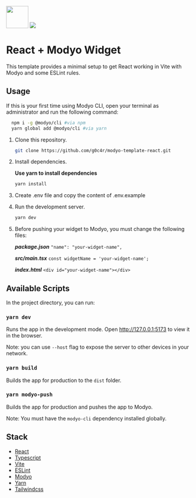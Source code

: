 
<img src="https://styles.redditmedia.com/t5_2su6s/styles/communityIcon_4g1uo0kd87c61.png" width="60"> <img src="https://cloud.modyocdn.com/uploads/3e33d46c-1555-4f58-a218-6f2b5d80b4cd/original/modyo.svg" width=""> 

# React + Modyo Widget

This template provides a minimal setup to get React working in Vite with Modyo and some ESLint rules.

## Usage

If this is your first time using Modyo CLI, open your terminal as administrator and run the following command:

```bash
  npm i -g @modyo/cli #via npm
  yarn global add @modyo/cli #via yarn
```

1. Clone this repository.
   ```bash
   git clone https://github.com/g0c4r/modyo-template-react.git
   ```

3. Install dependencies.
     
    **Use yarn to install dependencies**
  
     ```bash
     yarn install
     ```

5. Create .env file and copy the content of .env.example

6. Run the development server.

   ```bash
   yarn dev
   ```

7. Before pushing your widget to Modyo, you must change the following files:

   ***package.json***
   `"name": "your-widget-name",`

   ***src/main.tsx***
   `const widgetName = 'your-widget-name';`

   ***index.html***
   `<div id="your-widget-name"></div>`

## Available Scripts

In the project directory, you can run:

### `yarn dev`

Runs the app in the development mode.
Open <http://127.0.0.1:5173> to view it in the browser.

Note: you can use ```--host``` flag to expose the server to other devices in your network.

### `yarn build`

Builds the app for production to the `dist` folder.

### `yarn modyo-push`

Builds the app for production and pushes the app to Modyo.

Note: You must have the ```modyo-cli``` dependency installed globally.

## Stack

- [React](https://reactjs.org/)
- [Typescript](https://www.typescriptlang.org/)
- [Vite](https://vitejs.dev/)
- [ESLint](https://eslint.org/)
- [Modyo](https://docs.modyo.com/es/)
- [Yarn](https://yarnpkg.com/)
- [Tailwindcss](https://tailwindcss.com/)
